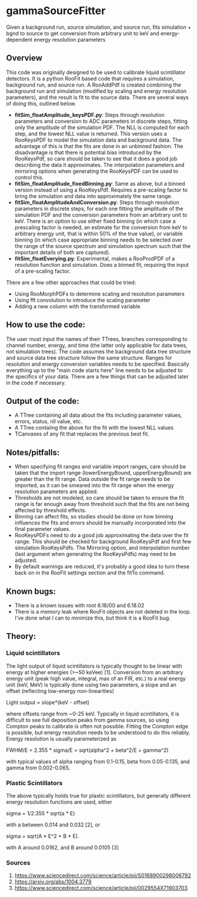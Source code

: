 # gammaSourceFitter
Given a background run, source simulation, and source run, fits simulation + bgnd to source to get conversion from arbitrary unit to keV and energy-dependent energy resolution parameters

## Overview
This code was originally designed to be used to calibrate liquid scintillator detectors. It is a python RooFit based code that requires a simulation, background run, and source run. A RooAddPdf is created combining the background run and simulation (modified by scaling and energy resolution parameters), and the result is fit to the source data. There are several ways of doing this, outlined below.

* **fitSim_floatAmplitude_keysPDF.py**: Steps through resolution parameters and conversion to ADC parameters in discrete steps, fitting only the amplitude of the simulation PDF. The NLL is computed for each step, and the lowest NLL value is returned. This version uses a RooKeysPDF to model the simulation data and background data. The advantage of this is that the fits are done in an unbinned fashion. The disadvantage is that there is potential bias introduced by the RooKeysPdf, so care should be taken to see that it does a good job describing the data it approximates. The interpolation parameters and mirroring options when generating the RooKeysPDF can be used to control this.
* **fitSim_floatAmplitude_fixedBinning.py**: Same as above, but a binned version instead of using a RooKeysPdf. Requires a pre-scaling factor to bring the simulation and data into approximately the same range. 
* **fitSim_floatAmplitudeAndConversion.py**: Steps through resolution parameters in discrete steps, for each one fitting the amplitude of the simulation PDF and the conversion parameters from an arbitrary unit to keV. There is an option to use either fixed binning (in which case a prescaling factor is needed, an estimate for the conversion from keV to arbitrary energy unit, that is within 50% of the true value), or variable binning (in which case appropriate binning needs to be selected over the range of the source spectrum and simulation spectrum such that the important details of both are captured).
* **fitSim_floatEverying.py**: Experimental, makes a RooProdPDF of a resolution function and simulation. Does a binned fit, requiring the input of a pre-scaling factor. 

There are a few other approaches that could be tried:
* Using RooMorphPDFs to determine scaling and resolution parameters
* Using fft convolution to introduce the scaling parameter
* Adding a new column with the transformed variable

## How to use the code:
The user must input the names of their TTrees, branches corresponding to channel number, energy, and time (the latter only applicable for data trees, not simulation trees). The code assumes the background data tree structure and source data tree structure follow the same structure. Ranges for resolution and energy conversion variables needs to be specified. Basically everything up to the "main code starts here" line needs to be adjusted to the specifics of your data. There are a few things that can be adjusted later in the code if necessary.

## Output of the code:
* A TTree containing all data about the fits including parameter values, errors, status, nll value, etc.
* A TTree contaiing the above for the fit with the lowest NLL values
* TCanvases of any fit that replaces the previous best fit.

## Notes/pitfalls:
* When specifying fit ranges and variable import ranges, care should be taken that the import range (lowerEnergyBound, upperEnergyBound) are greater than the fit range. Data outside the fit range needs to be imported, as it can be smeared into the fit range when the energy resolution parameters are applied.
* Thresholds are not modeled, so care should be taken to ensure the fit range is far enough away from threshold such that the fits are not being affected by threshold effects.
* Binning can affect fits, so studies should be done on how binning influences the fits and errors should be manually incorporated into the final parameter values. 
* RooKeysPDFs need to do a good job approximating the data over the fit range. This should be checked for background RooKeysPdf and first few simulation RooKeysPdfs. The Mirroring option, and interpolation number (last argument when generating the RooKeysPdfs) may need to be adjusted.
* By default warnings are reduced, it's probably a good idea to turn these back on in the RooFit settings section and the fitTo command.

## Known bugs:
* There is a known issues with root 6.18/00 and 6.18.02
* There is a memory leak where RooFit objects are not deleted in the loop. I've done what I can to minimize this, but think it is a RooFit bug.

## Theory:
### Liquid scintillators 
The light output of liquid scintillators is typically thought to be linear with energy at higher energies (>~50 keVee) [1]. Conversion from an arbitrary energy unit (peak high value, integral, max of an FIR, etc.) to a real energy unit (keV, MeV) is typically done using two parameters, a slope and an offset (reflecting low-energy non-linearities)

Light output = slope*(keV - offset)

where offsets range from ~0-25 keV. Typically in liquid scintillators, it is difficult to see full deposition peaks from gamma sources, so using Compton peaks to calibrate is often not possible. Fitting the Compton edge is possible, but energy resolution needs to be understood to do this reliably. Energy resolution is usually parameterized as

FWHM/E = 2.355 * sigma/E = sqrt(alpha^2 + beta^2/E + gamma^2)

 with typical values of alpha ranging from 0.1-0.15, beta  from 0.05-0.135, and gamma  from 0.002-0.065.

### Plastic Scintillators
The above typically holds true for plastic scintillators, but generally different energy resolution functions are used, either

sigma = 1/2.355 * sqrt(a * E)

with a between 0.014 and 0.032 [2], or

sigma = sqrt(A * E^2 + B * E).

with A around 0.0162, and B around 0.0105 [3]


### Sources
1. https://www.sciencedirect.com/science/article/pii/S0168900298006792
2. https://arxiv.org/abs/1004.3779
3. https://www.sciencedirect.com/science/article/pii/0029554X71903703
